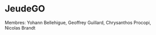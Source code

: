 JeudeGO
=======

Membres: Yohann Bellehigue, Geoffrey Guillard, Chrysanthos Procopi, Nicolas Brandt
